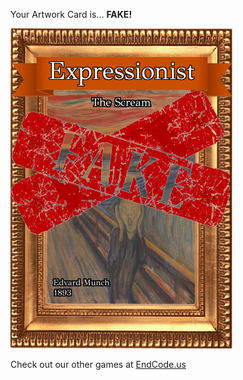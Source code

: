 Your Artwork Card is... 
  **FAKE!**
 
 ![alt text](ArtworThe_Scream_Fake[face,1].png?raw=true "Artwork Card")  
 
 
 
 
 
 Check out our other games at [EndCode.us](https://endcode.us/)